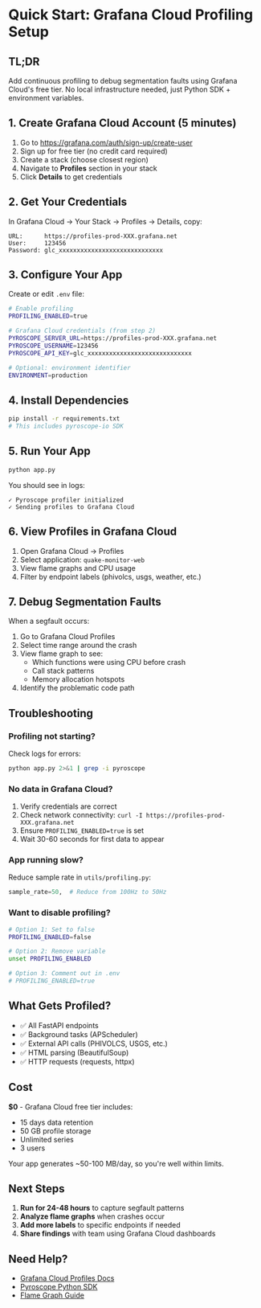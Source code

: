 # Quick Start: Grafana Cloud Profiling Setup

## TL;DR

Add continuous profiling to debug segmentation faults using Grafana Cloud's free tier. No local infrastructure needed, just Python SDK + environment variables.

## 1. Create Grafana Cloud Account (5 minutes)

1. Go to https://grafana.com/auth/sign-up/create-user
2. Sign up for free tier (no credit card required)
3. Create a stack (choose closest region)
4. Navigate to **Profiles** section in your stack
5. Click **Details** to get credentials

## 2. Get Your Credentials

In Grafana Cloud → Your Stack → Profiles → Details, copy:

```
URL:      https://profiles-prod-XXX.grafana.net
User:     123456
Password: glc_xxxxxxxxxxxxxxxxxxxxxxxxxxxxx
```

## 3. Configure Your App

Create or edit `.env` file:

```bash
# Enable profiling
PROFILING_ENABLED=true

# Grafana Cloud credentials (from step 2)
PYROSCOPE_SERVER_URL=https://profiles-prod-XXX.grafana.net
PYROSCOPE_USERNAME=123456
PYROSCOPE_API_KEY=glc_xxxxxxxxxxxxxxxxxxxxxxxxxxxxx

# Optional: environment identifier
ENVIRONMENT=production
```

## 4. Install Dependencies

```bash
pip install -r requirements.txt
# This includes pyroscope-io SDK
```

## 5. Run Your App

```bash
python app.py
```

You should see in logs:
```
✓ Pyroscope profiler initialized
✓ Sending profiles to Grafana Cloud
```

## 6. View Profiles in Grafana Cloud

1. Open Grafana Cloud → Profiles
2. Select application: `quake-monitor-web`
3. View flame graphs and CPU usage
4. Filter by endpoint labels (phivolcs, usgs, weather, etc.)

## 7. Debug Segmentation Faults

When a segfault occurs:

1. Go to Grafana Cloud Profiles
2. Select time range around the crash
3. View flame graph to see:
   - Which functions were using CPU before crash
   - Call stack patterns
   - Memory allocation hotspots
4. Identify the problematic code path

## Troubleshooting

### Profiling not starting?

Check logs for errors:
```bash
python app.py 2>&1 | grep -i pyroscope
```

### No data in Grafana Cloud?

1. Verify credentials are correct
2. Check network connectivity: `curl -I https://profiles-prod-XXX.grafana.net`
3. Ensure `PROFILING_ENABLED=true` is set
4. Wait 30-60 seconds for first data to appear

### App running slow?

Reduce sample rate in `utils/profiling.py`:
```python
sample_rate=50,  # Reduce from 100Hz to 50Hz
```

### Want to disable profiling?

```bash
# Option 1: Set to false
PROFILING_ENABLED=false

# Option 2: Remove variable
unset PROFILING_ENABLED

# Option 3: Comment out in .env
# PROFILING_ENABLED=true
```

## What Gets Profiled?

- ✅ All FastAPI endpoints
- ✅ Background tasks (APScheduler)
- ✅ External API calls (PHIVOLCS, USGS, etc.)
- ✅ HTML parsing (BeautifulSoup)
- ✅ HTTP requests (requests, httpx)

## Cost

**$0** - Grafana Cloud free tier includes:
- 15 days data retention
- 50 GB profile storage
- Unlimited series
- 3 users

Your app generates ~50-100 MB/day, so you're well within limits.

## Next Steps

1. **Run for 24-48 hours** to capture segfault patterns
2. **Analyze flame graphs** when crashes occur
3. **Add more labels** to specific endpoints if needed
4. **Share findings** with team using Grafana Cloud dashboards

## Need Help?

- [Grafana Cloud Profiles Docs](https://grafana.com/docs/grafana-cloud/monitor-applications/profiles/)
- [Pyroscope Python SDK](https://grafana.com/docs/pyroscope/latest/configure-client/language-sdks/python/)
- [Flame Graph Guide](https://www.brendangregg.com/flamegraphs.html)
